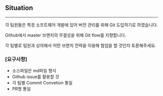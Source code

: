## Situation
---
각 팀원들은 특정 소프트웨어 개발에 있어 버전 관리를 위해 Git 도입하기로 하였습니다. 

Github에서 master 브랜치의 무결성을 위해 Git flow를 지향합니다. 

각 팀별로 팀원과 상의해서 어떤 브랜치 전략을 이용해 협업을 할 것인지 토론해주세요. 




### [요구사항]
- 소스파일은 md파일 형식
- Github issue를 활용할 것
- 각 팀별 Commit Convetion 통일
- PR명 통일


